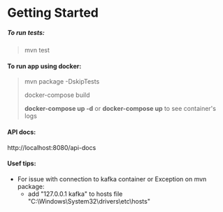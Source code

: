 # Getting Started

##### To run tests:

> mvn test

#### To run app using docker:

> mvn package -DskipTests
>
>docker-compose build
>
>**docker-compose up -d** or **docker-compose up** to see container's logs

#### API docs:

http://localhost:8080/api-docs

#### Usef tips:
 - For issue with connection to kafka container or Exception on mvn package:
    * add "127.0.0.1 kafka" to hosts file "C:\Windows\System32\drivers\etc\hosts"
